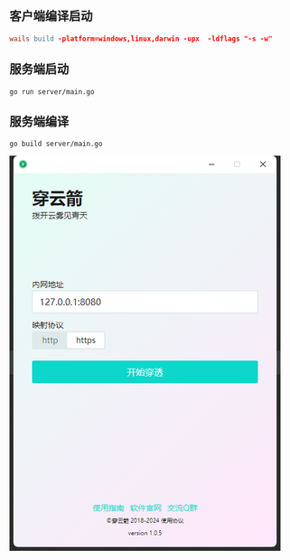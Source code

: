 ## 客户端编译启动
```l
wails build -platform=windows,linux,darwin -upx  -ldflags "-s -w"
```

## 服务端启动
```azure
go run server/main.go
```

## 服务端编译
```azure
go build server/main.go
```

![img.png](docs/images/home.png)
